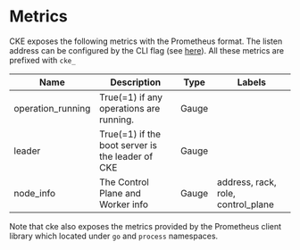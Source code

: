 Metrics
=======

CKE exposes the following metrics with the Prometheus format. The listen address can be configured by the CLI flag (see [here](cke.md#Usage)). All these metrics are prefixed with `cke_`

| Name              | Description                                      | Type  | Labels                             |
| ----------------- | ------------------------------------------------ | ----- | ---------------------------------- |
| operation_running | True(=1) if any operations are running.          | Gauge |                                    |
| leader            | True(=1) if the boot server is the leader of CKE | Gauge |                                    |
| node_info         | The Control Plane and Worker info                | Gauge | address, rack, role, control_plane |

Note that cke also exposes the metrics provided by the Prometheus client library which located under `go` and `process` namespaces.
